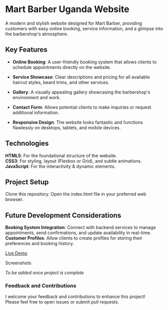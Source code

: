 # Mart Barber Uganda Website

A modern and stylish website designed for Mart Barber, providing customers with easy online booking, service information, and a glimpse into the barbershop's atmosphere.

## Key Features

- **Online Booking**: A user-friendly booking system that allows clients to schedule appointments directly on the website.

- **Service Showcase**: Clear descriptions and pricing for all available haircut styles, beard trims, and other services.

- **Gallery**: A visually appealing gallery showcasing the barbershop's environment and work.

- **Contact Form**: Allows potential clients to make inquiries or request additional information.

- **Responsive Design**: The website looks fantastic and functions flawlessly on desktops, tablets, and mobile devices.

## Technologies

**HTML5**: For the foundational structure of the website.<br>
**CSS3**: For styling, layout (Flexbox or Grid), and subtle animations.<br>
**JavaScript**: For the interactivity & dynamic elements.

## Project Setup

Clone this repository.
Open the index.html file in your preferred web browser.

## Future Development Considerations

**Booking System Integration**: Connect with backend services to manage appointments, send confirmations, and update availability in real-time.
**Customer Profiles**: Allow clients to create profiles for storing their preferences and booking history.

[Live Demo](https://martbarber.netlify.app)

Screenshots

_To be added once project is complete_

### Feedback and Contributions

I welcome your feedback and contributions to enhance this project! <br>Please feel free to open issues or submit pull requests.
